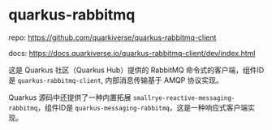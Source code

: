 # quarkus-rabbitmq

repo: https://github.com/quarkiverse/quarkus-rabbitmq-client

docs: https://docs.quarkiverse.io/quarkus-rabbitmq-client/dev/index.html

这是 Quarkus 社区（Quarkus Hub）提供的 RabbitMQ 命令式的客户端，组件ID 是 `quarkus-rabbitmq-client`, 内部消息传输基于 AMQP 协议实现。

Quarkus 源码中还提供了一种内置拓展 `smallrye-reactive-messaging-rabbitmq`，组件ID是 `quarkus-messaging-rabbitmq`，这是一种响应式客户端实现。

